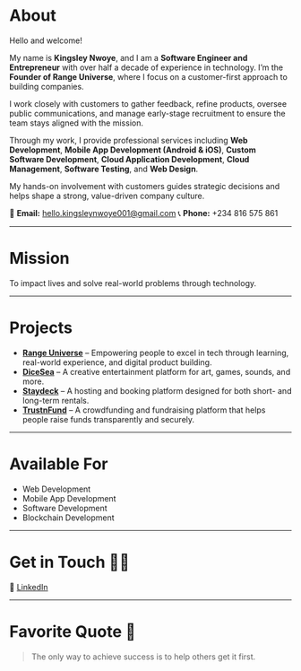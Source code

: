 # **About**

Hello and welcome!

My name is **Kingsley Nwoye**, and I am a **Software Engineer and Entrepreneur** with over half a decade of experience in technology. I’m the **Founder of Range Universe**, where I focus on a customer-first approach to building companies.

I work closely with customers to gather feedback, refine products, oversee public communications, and manage early-stage recruitment to ensure the team stays aligned with the mission.

Through my work, I provide professional services including **Web Development**, **Mobile App Development (Android & iOS)**, **Custom Software Development**, **Cloud Application Development**, **Cloud Management**, **Software Testing**, and **Web Design**.

My hands-on involvement with customers guides strategic decisions and helps shape a strong, value-driven company culture.

📧 **Email:** [hello.kingsleynwoye001@gmail.com](mailto:hello.kingsleynwoye001@gmail.com)
📞 **Phone:** +234 816 575 861

---

# **Mission**

To impact lives and solve real-world problems through technology.

---

# **Projects**

* **[Range Universe](https://rangeuniverse.com)** – Empowering people to excel in tech through learning, real-world experience, and digital product building.
* **[DiceSea](https://dicesea.com)** – A creative entertainment platform for art, games, sounds, and more.
* **[Staydeck](https://staydeck.vercel.app)** – A hosting and booking platform designed for both short- and long-term rentals.
* **[TrustnFund](https://trustnfund.vercel.app)** – A crowdfunding and fundraising platform that helps people raise funds transparently and securely.

---

# **Available For**

* Web Development
* Mobile App Development
* Software Development
* Blockchain Development

---

# **Get in Touch 👍🏽**

🔗 [LinkedIn](https://www.linkedin.com/in/kingsleynwoye/)

---

# **Favorite Quote 📖**

> The only way to achieve success is to help others get it first.
